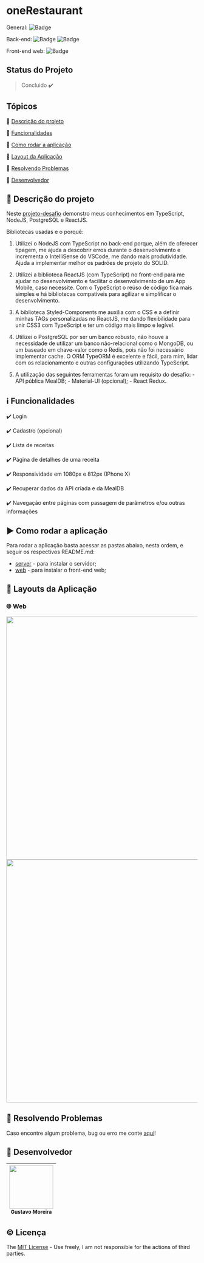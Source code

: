 # oneRestaurant

General: ![Badge](https://img.shields.io/badge/types-Flow%20%7C%20TypeScript-blue)

Back-end: ![Badge](https://img.shields.io/badge/node-%3E%3D%2012.18.2-brightgreen) ![Badge](https://img.shields.io/badge/PostgreSQL-v12.0-lightblue)

Front-end web: ![Badge](https://img.shields.io/badge/Bootcamp%20Rocketseat-ReactJS-blueviolet)

## Status do Projeto

> Concluido :heavy_check_mark:

## Tópicos

🔹 [Descrição do projeto](#link-descrição-do-projeto)

🔹 [Funcionalidades](#information_source-funcionalidades)

🔹 [Como rodar a aplicação](#arrow_forward-como-rodar-a-aplicação)

🔹 [Layout da Aplicação](#scroll-layouts-da-aplicação)

🔹 [Resolvendo Problemas](#hammer-resolvendo-problemas)

🔹 [Desenvolvedor](#octopus-desenvolvedor)

## :link: Descrição do projeto

<p align="justify">
  
  Neste [projeto-desafio](https://github.com/MGustav0/oneRestaurant/blob/main/Desafio.md) demonstro meus conhecimentos em TypeScript, NodeJS, PostgreSQL e ReactJS.

  Bibliotecas usadas e o porquê:

  1. Utilizei o NodeJS com TypeScript no back-end porque, além de oferecer tipagem, me ajuda a descobrir erros durante o desenvolvimento e incrementa o IntelliSense do VSCode, me dando mais produtividade. Ajuda a implementar melhor os padrões de projeto do SOLID.

  2. Utilizei a biblioteca ReactJS (com TypeScript) no front-end para me ajudar no desenvolvimento e facilitar o desenvolvimento de um App Mobile, caso necessite. Com o TypeScript o reúso de código fica mais simples e há bibliotecas compatíveis para agilizar e simplificar o desenvolvimento.

  3. A biblioteca Styled-Components me auxilia com o CSS e a definir minhas TAGs personalizadas no ReactJS, me dando flexibilidade para unir CSS3 com TypeScript e ter um código mais limpo e legível.
  
  4. Utilizei o PostgreSQL por ser um banco robusto, não houve a necessidade de utilizar um banco não-relacional como o MongoDB, ou um baseado em chave-valor como o Redis, pois não foi necessário implementar cache. O ORM TypeORM é excelente e fácil, para mim, lidar com os relacionamento e outras configurações utilizando TypeScript.
  
  5. A utilização das seguintes ferramentas foram um requisito do desafio:
    - API pública MealDB;
    - Material-UI (opcional);
    - React Redux.

</p>

## :information_source: Funcionalidades

✔️ Login

✔️ Cadastro (opcional)

✔️ Lista de receitas

✔️ Página de detalhes de uma receita

✔️ Responsividade em 1080px e 812px (IPhone X)

✔️ Recuperar dados da API criada e da MealDB

✔️ Navegação entre páginas com passagem de parâmetros e/ou outras informações

## :arrow_forward: Como rodar a aplicação

Para rodar a aplicação basta acessar as pastas abaixo, nesta ordem, e seguir os respectivos README.md:

- [server](https://github.com/MGustav0/oneRestaurant/blob/main/api) - para instalar o servidor;
- [web](https://github.com/MGustav0/oneRestaurant/blob/main/web) - para instalar o front-end web;

## :scroll: Layouts da Aplicação

### 🌐 Web

<img src="" width="640" heigth="360" />

<img src="" width="640" heigth="360" />

## :hammer: Resolvendo Problemas

Caso encontre algum problema, bug ou erro me conte [aqui](https://github.com/MGustav0/coderockr-fullstack-test/issues)!

## :octopus: Desenvolvedor

| [<img src="https://avatars1.githubusercontent.com/u/18315899?s=460&u=54d9c6ea66f2b27120bf39dabe1d36ff22a92b9d&v=4>][(https://github.com/MGustav0](https://avatars1.githubusercontent.com/u/18315899?s=460&u=54d9c6ea66f2b27120bf39dabe1d36ff22a92b9d&v=4))" width=115><br><sub>Gustavo Moreira</sub>](https://github.com/MGustav0) |
| :---: |

## :copyright: Licença

The [MIT License](https://opensource.org/licenses/MIT) - Use freely, I am not responsible for the actions of third parties.
